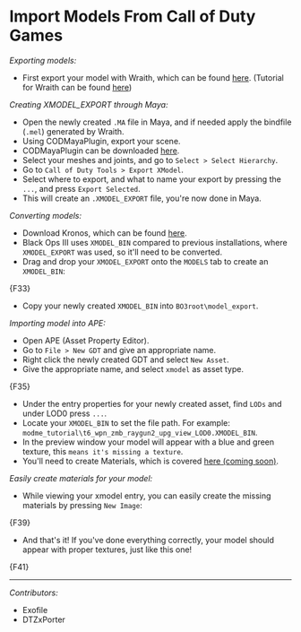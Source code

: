 # Import Models From Call of Duty Games

*Exporting models:*
- First export your model with Wraith, which can be found [here](http://aviacreations.com/modme/forum/topic.php?tid=69). (Tutorial for Wraith can be found [here](Wraith))

*Creating XMODEL_EXPORT through Maya:*
- Open the newly created `.MA` file in Maya, and if needed apply the bindfile (`.mel`) generated by Wraith.
- Using CODMayaPlugin, export your scene.
- CODMayaPlugin can be downloaded [here](http://aviacreations.com/modme/forum/topic.php?tid=87).
- Select your meshes and joints, and go to `Select > Select Hierarchy`.
- Go to `Call of Duty Tools > Export XModel`.
- Select where to export, and what to name your export by pressing the `...`, and press `Export Selected`.
- This will create an `.XMODEL_EXPORT` file, you're now done in Maya.

*Converting models:*
- Download Kronos, which can be found [here](http://aviacreations.com/modme/forum/topic.php?tid=179).
- Black Ops III uses `XMODEL_BIN` compared to previous installations, where `XMODEL_EXPORT` was used, so it'll need to be converted.
- Drag and drop your `XMODEL_EXPORT` onto the `MODELS` tab to create an `XMODEL_BIN`:

{F33}

- Copy your newly created `XMODEL_BIN` into `BO3root\model_export`.

*Importing model into APE:*
- Open APE (Asset Property Editor).
- Go to `File > New GDT` and give an appropriate name.
- Right click the newly created GDT and select `New Asset`.
- Give the appropriate name, and select `xmodel` as asset type.

{F35}

- Under the entry properties for your newly created asset, find `LODs` and under LOD0 press `...`.
- Locate your `XMODEL_BIN` to set the file path. For example: `modme_tutorial\t6_wpn_zmb_raygun2_upg_view_LOD0.XMODEL_BIN`.
- In the preview window your model will appear with a blue and green texture, this `means it's missing a texture`.
- You'll need to create Materials, which is covered [here (coming soon)](#).

*Easily create materials for your model:*
- While viewing your xmodel entry, you can easily create the missing materials by pressing `New Image`:

{F39}

- And that's it! If you've done everything correctly, your model should appear with proper textures, just like this one!

{F41}

---

_Contributors:_
- Exofile
- DTZxPorter
